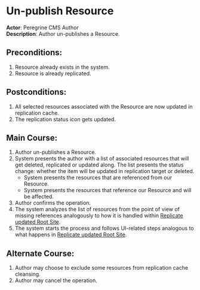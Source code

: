 # Un-publish Resource

**Actor**: Peregrine CMS Author  
**Description**: Author un-publishes a Resource.

## Preconditions:

1. Resource already exists in the system.
1. Resource is already replicated.

## Postconditions:

1. All selected resources associated with the Resource are now updated in replication cache.
1. The replication status icon gets updated.

## Main Course:

1. Author un-publishes a Resource.
1. System presents the author with a list of associated resources that
   will get deleted, replicated or updated along. The list presents the status change:
   whether the item will be updated in replication target or deleted.
    - System presents the resources that are referenced from our Resource.
    - System presents the resources that reference our Resource and will be affected.
1. Author confirms the operation.
1. The system analyzes the list of resources from the point of view
   of missing references analogously to how it is handled within
   [Replicate updated Root Site](root-site-updated.md).
1. The system starts the process and follows UI-related steps analogous to
   what happens in [Replicate updated Root Site](root-site-updated.md).

## Alternate Course:

1. Author may choose to exclude some resources from replication cache cleansing.
1. Author may cancel the operation.
